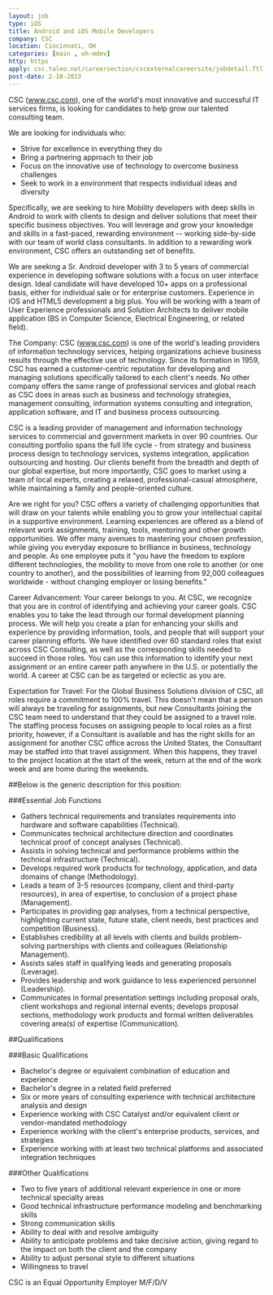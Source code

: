 ```yaml
---
layout: job
type: iOS
title: Android and iOS Mobile Developers
company: CSC
location: Cincinnati, OH
categories: [main , oh-mdev]
http: https
apply: csc.taleo.net/careersection/cscexternalcareersite/jobdetail.ftl?job=1285440
post-date: 2-10-2013
---
```


CSC (www.csc.com), one of the world's most innovative and successful IT services firms, is looking for candidates to help grow our talented consulting team.  

We are looking for individuals who:
* Strive for excellence in everything they do
* Bring a partnering approach to their job
* Focus on the innovative use of technology to overcome business challenges
* Seek to work in a environment that respects individual ideas and diversity
 
Specifically, we are seeking to hire Mobility developers with deep skills in Android to work with clients to design and deliver solutions that meet their specific business objectives. You will leverage and grow your knowledge and skills in a fast-paced, rewarding environment -- working side-by-side with our team of world class consultants.  In addition to a rewarding work environment, CSC offers an outstanding set of benefits. 
 
We are seeking a Sr. Android developer with 3 to 5 years of commercial experience in developing software solutions with a focus on user interface design.   Ideal candidate will have developed 10+ apps on a professional basis, either for individual sale or for enterprise customers. Experience in iOS and HTML5 development a big plus.  You will be working with a team of User Experience professionals and Solution Architects to deliver mobile application (BS in Computer Science, Electrical Engineering, or related field).
 
The Company:  CSC (www.csc.com) is one of the world's leading providers of information technology services, helping organizations achieve business results through the effective use of technology. Since its formation in 1959, CSC has earned a customer-centric reputation for developing and managing solutions specifically tailored to each client's needs. No other company offers the same range of professional services and global reach as CSC does in areas such as business and technology strategies, management consulting, information systems consulting and integration, application software, and IT and business process outsourcing.
 
CSC is a leading provider of management and information technology services to commercial and government markets in over 90 countries.  Our consulting portfolio spans the full life cycle - from strategy and business process design to technology services, systems integration, application outsourcing and hosting.  Our clients benefit from the breadth and depth of our global expertise, but more importantly, CSC goes to market using a team of local experts, creating a relaxed, professional-casual atmosphere, while maintaining a family and people-oriented culture.
 
Are we right for you?  CSC offers a variety of challenging opportunities that will draw on your talents while enabling you to grow your intellectual capital in a supportive environment.  Learning experiences are offered as a blend of relevant work assignments, training, tools, mentoring and other growth opportunities.  We offer many avenues to mastering your chosen profession, while giving you everyday exposure to brilliance in business, technology and people.  As one employee puts it "you have the freedom to explore different technologies, the mobility to move from one role to another (or one country to another), and the possibilities of learning from 92,000 colleagues worldwide - without changing employer or losing benefits." 
 
Career Advancement:  Your career belongs to you. At CSC, we recognize that you are in control of identifying and achieving your career goals.  CSC enables you to take the lead through our formal development planning process.  We will help you create a plan for enhancing your skills and experience by providing information, tools, and people that will support your career planning efforts.  We have identified over 60 standard roles that exist across CSC Consulting, as well as the corresponding skills needed to succeed in those roles.  You can use this information to identify your next assignment or an entire career path anywhere in the U.S. or potentially the world.  A career at CSC can be as targeted or eclectic as you are.
 
Expectation for Travel:  For the Global Business Solutions division of CSC, all roles require a commitment to 100% travel.  This doesn't mean that a person will always be traveling for assignments, but new Consultants joining the CSC team need to understand that they could be assigned to a travel role.  The staffing process focuses on assigning people to local roles as a first priority, however, if a Consultant is available and has the right skills for an assignment for another CSC office across the United States, the Consultant may be staffed into that travel assignment.  When this happens, they travel to the project location at the start of the week, return at the end of the work week and are home during the weekends.
 
##Below is the generic description for this position: 
 
###Essential Job Functions
* Gathers technical requirements and translates requirements into hardware and software capabilities (Technical).
* Communicates technical architecture direction and coordinates technical proof of concept analyses (Technical).
* Assists in solving technical and performance problems within the technical infrastructure (Technical).
* Develops required work products for technology, application, and data domains of change (Methodology).
* Leads a team of 3-5 resources (company, client and third-party resources), in area of expertise, to conclusion of a project phase (Management).
* Participates in providing gap analyses, from a technical perspective, highlighting current state, future state, client needs, best practices and competition (Business).
* Establishes credibility at all levels with clients and builds problem-solving partnerships with clients and colleagues (Relationship Management).
* Assists sales staff in qualifying leads and generating proposals (Leverage).
* Provides leadership and work guidance to less experienced personnel (Leadership).
* Communicates in formal presentation settings including proposal orals, client workshops and regional internal events; develops proposal sections, methodology work products and formal written deliverables covering area(s) of expertise (Communication).

##Qualifications
 
###Basic Qualifications
* Bachelor's degree or equivalent combination of education and experience
* Bachelor's degree in a related field preferred
* Six or more years of consulting experience with technical architecture analysis and design
* Experience working with CSC Catalyst and/or equivalent client or vendor-mandated methodology
* Experience working with the client's enterprise products, services, and strategies
* Experience working with at least two technical platforms and associated integration techniques

###Other Qualifications
* Two to five years of additional relevant experience in one or more technical specialty areas
* Good technical infrastructure performance modeling and benchmarking skills
* Strong communication skills
* Ability to deal with and resolve ambiguity
* Ability to anticipate problems and take decisive action, giving regard to the impact on both the client and the company
* Ability to adjust personal style to different situations
* Willingness to travel

CSC is an Equal Opportunity Employer M/F/D/V